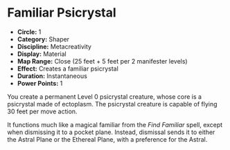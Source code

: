 # Familiar Psicrystal

- **Circle:** 1
- **Category:** Shaper
- **Discipline:** Metacreativity
- **Display:** Material
- **Map Range:** Close (25 feet + 5 feet per 2 manifester levels)
- **Effect:** Creates a familiar psicrystal
- **Duration:** Instantaneous
- **Power Points:** 1

You create a permanent Level 0 psicrystal creature, whose core is a psicrystal made of ectoplasm. The psicrystal creature is capable of flying 30 feet per move action.

It functions much like a magical familiar from the *Find Familiar* spell, except when dismissing it to a pocket plane. Instead, dismissal sends it to either the Astral Plane or the Ethereal Plane, with a preference for the Astral.
